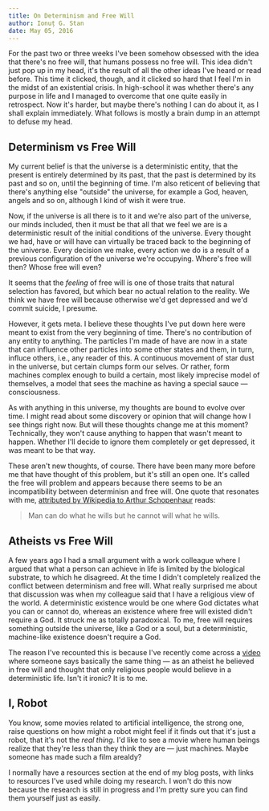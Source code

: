 ```yaml
---
title: On Determinism and Free Will
author: Ionuț G. Stan
date: May 05, 2016
---
```


For the past two or three weeks I've been somehow obsessed with the idea that there's no free will, that humans possess no free will. This idea didn't just pop up in my head, it's the result of all the other ideas I've heard or read before. This time it clicked, though, and it clicked so hard that I feel I'm in the midst of an existential crisis. In high-school it was whether there's any purpose in life and I managed to overcome that one quite easily in retrospect. Now it's harder, but maybe there's nothing I can do about it, as I shall explain immediately. What follows is mostly a brain dump in an attempt to defuse my head.

## Determinism vs Free Will

My current belief is that the universe is a deterministic entity, that the present is entirely determined by its past, that the past is determined by its past and so on, until the beginning of time. I'm also reticent of believing that there's anything else "outside" the universe, for example a God, heaven, angels and so on, although I kind of wish it were true.

Now, if the universe is all there is to it and we're also part of the universe, our minds included, then it must be that all that we feel we are is a deterministic result of the initial conditions of the universe. Every thought we had, have or will have can virtually be traced back to the beginning of the universe. Every decision we make, every action we do is a result of a previous configuration of the universe we're occupying. Where's free will then? Whose free will even?

It seems that the *feeling* of free will is one of those traits that natural selection has favored, but which bear no actual relation to the reality. We think we have free will because otherwise we'd get depressed and we'd commit suicide, I presume.

However, it gets meta. I believe these thoughts I've put down here were meant to exist from the very beginning of time. There's no contribution of any entity to anything. The particles I'm made of have are now in a state that can influence other particles into some other states and them, in turn, influce others, i.e., any reader of this. A continuous movement of star dust in the universe, but certain clumps form our selves. Or rather, form machines complex enough to build a certain, most likely imprecise model of themselves, a model that sees the machine as having a special sauce — consciousness.

As with anything in this universe, my thoughts are bound to evolve over time. I might read about some discovery or opinion that will change how I see things right now. But will these thoughts change me at this moment? Technically, they won't cause anything to happen that wasn't meant to happen. Whether I'll decide to ignore them completely or get depressed, it was meant to be that way.

These aren't new thoughts, of course. There have been many more before me that have thought of this problem, but it's still an open one. It's called the free will problem and appears because there seems to be an incompatibility between determinisn and free will. One quote that resonates with me, [attributed by Wikipedia to Arthur Schopenhaur][1] reads:

> Man can do what he wills but he cannot will what he wills.

## Atheists vs Free Will

A few years ago I had a small argument with a work colleague where I argued that what a person can achieve in life is limited by the biological substrate, to which he disagreed. At the time I didn't completely realized the conflict between determinism and free will. What really surprised me about that discussion was when my colleague said that I have a religious view of the world. A deterministic existence would be one where God dictates what you can or cannot do, whereas an existence where free will existed didn't require a God. It struck me as totally paradoxical. To me, free will requires something outside the universe, like a God or a soul, but a deterministic, machine-like existence doesn't require a God.

The reason I've recounted this is because I've recently come across a [video][0] where someone says basically the same thing — as an atheist he believed in free will and thought that only religious people would believe in a deterministic life. Isn't it ironic? It is to me.

## I, Robot

You know, some movies related to artificial intelligence, the strong one, raise questions on how might a robot might feel if it finds out that it's just a robot, that it's not the _real thing_. I'd like to see a movie where human beings realize that they're less than they think they are — just machines. Maybe someone has made such a film arealdy?

I normally have a resources section at the end of my blog posts, with links to resources I've used while doing my research. I won't do this now because the research is still in progress and I'm pretty sure you can find them yourself just as easily.

[0]: https://www.youtube.com/watch?v=2L1a7CHYVLg
[1]: https://en.wikipedia.org/wiki/Compatibilism#Defining_free_will
